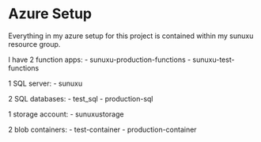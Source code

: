 # Azure Setup
Everything in my azure setup for this project is contained within my sunuxu resource group.

I have 2 function apps:
    - sunuxu-production-functions
    - sunuxu-test-functions

1 SQL server:
    - sunuxu

2 SQL databases:
    - test_sql
    - production-sql

1 storage account:
    - sunuxustorage

2 blob containers:
    - test-container
    - production-container